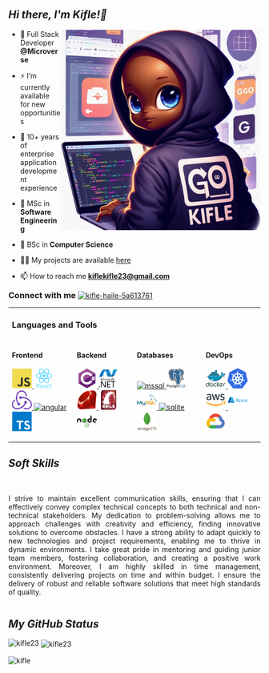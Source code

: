 <h2><i>Hi there, I'm Kifle!👋</i></h2>
<img align="right" alt="Coding" width="400" src="./profile.jpg">

- 🏢 Full Stack Developer **@Microverse**
  
- ⚡ I’m currently available for new opportunities
  
- 🌱 10+ years of enterprise application development experience

- 🌱 MSc in **Software Engineering**
  
- 🌱 BSc in **Computer Science**

- 👨‍💻 My projects are available [here](https://portfolio-kifle23s-projects.vercel.app/)

- 📫 How to reach me **kiflekifle23@gmail.com**

<h3 align="left" style="display: inline;">Connect with me</h3>
<p align="left" style="display: inline;">
  <a href="https://www.linkedin.com/in/kifle-haile/" target="blank">
    <img src="https://raw.githubusercontent.com/rahuldkjain/github-profile-readme-generator/master/src/images/icons/Social/linked-in-alt.svg" alt="kifle-haile-5a613761" height="30" width="30" />
  </a>
</p>

<section>
    <table style="border-collapse: collapse;">
    <tr><td colspan="4" style="border: none;">
      <h3 align="left">Languages and Tools</h3>
    </td></tr>
  <tr>
    <td>
      <h4 align="left">Frontend</h4>
      <p align="left">
        <a href="https://developer.mozilla.org/en-US/docs/Web/JavaScript" target="_blank" rel="noreferrer">
          <img src="https://raw.githubusercontent.com/devicons/devicon/master/icons/javascript/javascript-original.svg" alt="javascript" width="40" height="40"/>
        </a>
        <a href="https://reactjs.org/" target="_blank" rel="noreferrer">
          <img src="https://raw.githubusercontent.com/devicons/devicon/master/icons/react/react-original-wordmark.svg" alt="react" width="40" height="40"/>
        </a>
        <a href="https://redux.js.org" target="_blank" rel="noreferrer">
          <img src="https://raw.githubusercontent.com/devicons/devicon/master/icons/redux/redux-original.svg" alt="redux" width="40" height="40"/>
        </a>
        <a href="https://angular.io" target="_blank" rel="noreferrer">
          <img src="https://angular.io/assets/images/logos/angular/angular.svg" alt="angular" width="40" height="40"/>
        </a>
        <a href="https://www.typescriptlang.org/" target="_blank" rel="noreferrer">
          <img src="https://raw.githubusercontent.com/devicons/devicon/master/icons/typescript/typescript-original.svg" alt="typescript" width="40" height="40"/>
        </a>
      </p>
    </td>
    <td>
      <h4 align="left">Backend</h4>
      <p align="left">
        <a href="https://docs.microsoft.com/en-us/dotnet/csharp/" target="_blank" rel="noreferrer">
          <img src="https://raw.githubusercontent.com/devicons/devicon/master/icons/csharp/csharp-original.svg" alt="C#" width="40" height="40"/>
        </a>
        <a href="https://dotnet.microsoft.com/" target="_blank" rel="noreferrer">
          <img src="https://raw.githubusercontent.com/devicons/devicon/master/icons/dot-net/dot-net-original-wordmark.svg" alt=".NET" width="40" height="40"/>
        </a>
        <a href="https://www.ruby-lang.org/en/" target="_blank" rel="noreferrer">
          <img src="https://raw.githubusercontent.com/devicons/devicon/master/icons/ruby/ruby-original.svg" alt="ruby" width="40" height="40"/>
        </a>
        <a href="https://rubyonrails.org" target="_blank" rel="noreferrer">
          <img src="https://raw.githubusercontent.com/devicons/devicon/master/icons/rails/rails-original-wordmark.svg" alt="rails" width="40" height="40"/>
        </a> 
        <a href="https://nodejs.org" target="_blank" rel="noreferrer">
          <img src="https://raw.githubusercontent.com/devicons/devicon/master/icons/nodejs/nodejs-original-wordmark.svg" alt="nodejs" width="40" height="40"/>
        </a>
      </p>
    </td>
    <td>
      <h4 align="left">Databases</h4>
      <p align="left">
        <a href="https://www.microsoft.com/en-us/sql-server" target="_blank" rel="noreferrer">
          <img src="https://www.svgrepo.com/show/303229/microsoft-sql-server-logo.svg" alt="mssql" width="40" height="40"/>
        </a>
        <a href="https://www.postgresql.org" target="_blank" rel="noreferrer">
          <img src="https://raw.githubusercontent.com/devicons/devicon/master/icons/postgresql/postgresql-original-wordmark.svg" alt="postgresql" width="40" height="40"/>
        </a>
        <a href="https://www.mysql.com/" target="_blank" rel="noreferrer">
          <img src="https://raw.githubusercontent.com/devicons/devicon/master/icons/mysql/mysql-original-wordmark.svg" alt="mysql" width="40" height="40"/>
        </a>
        <a href="https://www.sqlite.org/" target="_blank" rel="noreferrer">
          <img src="https://www.vectorlogo.zone/logos/sqlite/sqlite-icon.svg" alt="sqlite" width="40" height="40"/>
        </a>
        <a href="https://www.mongodb.com/" target="_blank" rel="noreferrer">
          <img src="https://raw.githubusercontent.com/devicons/devicon/master/icons/mongodb/mongodb-original-wordmark.svg" alt="mongodb" width="40" height="40"/>
        </a>
      </p>
    </td>
    <td>
      <h4 align="left">DevOps</h4>
      <p align="left">
        <a href="https://www.docker.com/" target="_blank" rel="noreferrer">
          <img src="https://raw.githubusercontent.com/devicons/devicon/master/icons/docker/docker-original-wordmark.svg" alt="docker" width="40" height="40"/>
        </a>     
        <a href="https://kubernetes.io/" target="_blank" rel="noreferrer">
          <img src="https://raw.githubusercontent.com/kubernetes/kubernetes/master/logo/logo.svg" alt="Kubernetes" width="40" height="40"/>
        </a>
        <a href="https://aws.amazon.com" target="_blank" rel="noreferrer">
          <img src="https://raw.githubusercontent.com/devicons/devicon/master/icons/amazonwebservices/amazonwebservices-original-wordmark.svg" alt="aws" width="40" height="40"/>
        </a>
        <a href="https://azure.microsoft.com/en-us/" target="_blank" rel="noreferrer">
          <img src="https://raw.githubusercontent.com/devicons/devicon/master/icons/azure/azure-original-wordmark.svg" alt="azure" width="40" height="40"/>
        </a>
        <a href="https://cloud.google.com/" target="_blank" rel="noreferrer">
          <img src="https://raw.githubusercontent.com/devicons/devicon/master/icons/googlecloud/googlecloud-original.svg" alt="Google Cloud Platform" width="40" height="40"/>
        </a>
      </p>
    </td>
  </tr>
</table>
</section>

 <section>
  <h2><i>Soft Skills</i></h2>
  <br>
  <p style="display: inline-block; text-align: justify;">
 I strive to maintain excellent communication skills, ensuring that I can effectively convey complex technical concepts to both technical and non-technical stakeholders. My dedication to problem-solving allows me to approach challenges with creativity and efficiency, finding innovative solutions to overcome obstacles. I have a strong ability to adapt quickly to new technologies and project requirements, enabling me to thrive in dynamic environments. I take great pride in mentoring and guiding junior team members, fostering collaboration, and creating a positive work environment. Moreover, I am highly skilled in time management, consistently delivering projects on time and within budget. I ensure the delivery of robust and reliable software solutions that meet high standards of quality.  </p>
</section>

<h2><i>My GitHub Status</i></h2>

<p><img align="left" src="https://github-readme-stats-navy-phi.vercel.app/api/top-langs?username=kifle23&role=owner,collaborator&layout=compact&theme=buefy&hide_border=true&show_icons=true&locale=en&langs_count=14" alt="kifle23" /></p>

<p>&nbsp;<img align="center" src="https://github-readme-stats-navy-phi.vercel.app/api?username=kifle23&include_all_commits=true&show_icons=true&locale=en&theme=buefy&hide_border=true&role=owner,collaborator" alt="kifle23" /></p>

<p><img align="center" src="https://github-readme-streak-stats.herokuapp.com/?user=kifle23&hide_border=true" alt="kifle"/>
</p>
